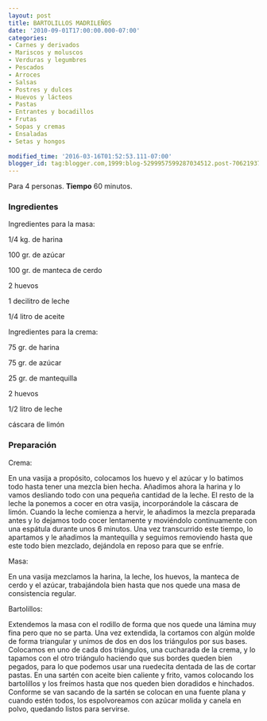 ```yaml
---
layout: post
title: BARTOLILLOS MADRILEÑOS
date: '2010-09-01T17:00:00.000-07:00'
categories:
- Carnes y derivados
- Mariscos y moluscos
- Verduras y legumbres
- Pescados
- Arroces
- Salsas
- Postres y dulces
- Huevos y lácteos
- Pastas
- Entrantes y bocadillos
- Frutas
- Sopas y cremas
- Ensaladas
- Setas y hongos
 
modified_time: '2016-03-16T01:52:53.111-07:00'
blogger_id: tag:blogger.com,1999:blog-5299957599287034512.post-7062193738494941775
---
```


Para 4 personas.
<b>Tiempo</b> 60 minutos.

<h3>Ingredientes</h3>

Ingredientes para la masa:

1/4 kg. de harina

100 gr. de azúcar

100 gr. de manteca de cerdo

2 huevos

1 decilitro de leche

1/4 litro de aceite

Ingredientes para la crema:

75 gr. de harina

75 gr. de azúcar

25 gr. de mantequilla

2 huevos

1/2 litro de leche

cáscara de limón

<h3>Preparación</h3>

Crema:

En una vasija a propósito, colocamos los huevo y el azúcar y lo batimos todo hasta tener una mezcla bien hecha. Añadimos ahora la harina y lo vamos desliando todo con una pequeña cantidad de la leche. El resto de la leche la ponemos a cocer en otra vasija, incorporándole la cáscara de limón. Cuando la leche comienza a hervir, le añadimos la mezcla preparada antes y lo dejamos todo cocer lentamente y moviéndolo continuamente con una espátula durante unos 6 minutos. Una vez transcurrido este tiempo, lo apartamos y le añadimos la mantequilla y seguimos removiendo hasta que este todo bien mezclado, dejándola en reposo para que se enfríe.

Masa:

En una vasija mezclamos la harina, la leche, los huevos, la manteca de cerdo y el azúcar, trabajándola bien hasta que nos quede una masa de consistencia regular.

Bartolillos:

Extendemos la masa con el rodillo de forma que nos quede una lámina muy fina pero que no se parta. Una vez extendida, la cortamos con algún molde de forma triangular y unimos de dos en dos los triángulos por sus bases. Colocamos en uno de cada dos triángulos, una cucharada de la crema, y lo tapamos con el otro triángulo haciendo que sus bordes queden bien pegados, para lo que podemos usar una ruedecita dentada de las de cortar pastas. En una sartén con aceite bien caliente y frito, vamos colocando los bartolillos y los freímos hasta que nos queden bien doradidos e hinchados. Conforme se van sacando de la sartén se colocan en una fuente plana y cuando estén todos, los espolvoreamos con azúcar molida y canela en polvo, quedando listos para servirse.

